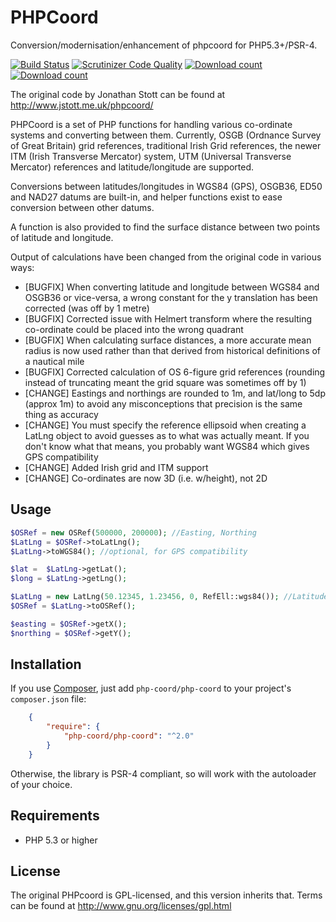 PHPCoord
========

Conversion/modernisation/enhancement of phpcoord for PHP5.3+/PSR-4.

[![Build Status](https://travis-ci.org/dvdoug/PHPCoord.svg?branch=master)](https://travis-ci.org/dvdoug/PHPCoord)
[![Scrutinizer Code Quality](https://scrutinizer-ci.com/g/dvdoug/PHPCoord/badges/quality-score.png?b=master)](https://scrutinizer-ci.com/g/dvdoug/PHPCoord/?branch=master)
[![Download count](https://img.shields.io/packagist/dt/php-coord/php-coord.svg)](https://packagist.org/packages/php-coord/php-coord)
[![Download count](https://img.shields.io/packagist/v/php-coord/php-coord.svg)](https://packagist.org/packages/php-coord/php-coord)


The original code by Jonathan Stott can be found at http://www.jstott.me.uk/phpcoord/

PHPCoord is a set of PHP functions for handling various co-ordinate systems and converting
between them. Currently, OSGB (Ordnance Survey of Great Britain) grid references,
traditional Irish Grid references, the newer ITM (Irish Transverse Mercator) system,
UTM (Universal Transverse Mercator) references and latitude/longitude are supported.

Conversions between latitudes/longitudes in WGS84 (GPS), OSGB36, ED50 and NAD27 datums are
built-in, and helper functions exist to ease conversion between other datums. 

A function is also provided to find the surface distance between two points of latitude
and longitude.

Output of calculations have been changed from the original code in various ways:
 * [BUGFIX] When converting latitude and longitude between WGS84 and OSGB36 or vice-versa,
   a wrong constant for the y translation has been corrected (was off by 1 metre)
 * [BUGFIX] Corrected issue with Helmert transform where the resulting co-ordinate could be placed into
   the wrong quadrant
 * [BUGFIX] When calculating surface distances, a more accurate mean radius is now used rather than
   that derived from historical definitions of a nautical mile 
 * [BUGFIX] Corrected calculation of OS 6-figure grid references (rounding instead of truncating meant the
   grid square was sometimes off by 1)
 * [CHANGE] Eastings and northings are rounded to 1m, and lat/long to 5dp (approx 1m) to avoid any
   misconceptions that precision is the same thing as accuracy
 * [CHANGE] You must specify the reference ellipsoid when creating a LatLng object to avoid guesses as to what
   was actually meant. If you don't know what that means, you probably want WGS84 which gives GPS
   compatibility
 * [CHANGE] Added Irish grid and ITM support
 * [CHANGE] Co-ordinates are now 3D (i.e. w/height), not 2D

Usage
-----
```php
$OSRef = new OSRef(500000, 200000); //Easting, Northing
$LatLng = $OSRef->toLatLng();
$LatLng->toWGS84(); //optional, for GPS compatibility

$lat =  $LatLng->getLat();
$long = $LatLng->getLng();

$LatLng = new LatLng(50.12345, 1.23456, 0, RefEll::wgs84()); //Latitude, Long, height
$OSRef = $LatLng->toOSRef(); 

$easting = $OSRef->getX();
$northing = $OSRef->getY();

```

Installation
------------
If you use [Composer](http://getcomposer.org/), just add `php-coord/php-coord` to your project's `composer.json` file:
```json
    {
        "require": {
            "php-coord/php-coord": "^2.0"
        }
    }
```

Otherwise, the library is PSR-4 compliant, so will work with the autoloader of your choice.


Requirements
------------
* PHP 5.3 or higher

License
-------
The original PHPcoord is GPL-licensed, and this version inherits that. Terms can be found at http://www.gnu.org/licenses/gpl.html 

